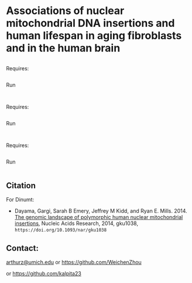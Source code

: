 # Associations of nuclear mitochondrial DNA insertions and human lifespan in aging fibroblasts and in the human brain

## 

Requires: 
```

```

Run
```

```

## 

Requires: 
```

```

Run
```

```

## 

Requires: 
```

```

Run
```

```


## Citation


For Dinumt:
* Dayama, Gargi, Sarah B Emery, Jeffrey M Kidd, and Ryan E. Mills. 2014. [The genomic landscape of polymorphic human nuclear mitochondrial insertions](https://www.ncbi.nlm.nih.gov/pmc/articles/PMC4227756/pdf/gku1038.pdf),
Nucleic Acids Research, 2014, gku1038, `https://doi.org/10.1093/nar/gku1038`


## Contact:

arthurz@umich.edu or https://github.com/WeichenZhou

or https://github.com/kalpita23